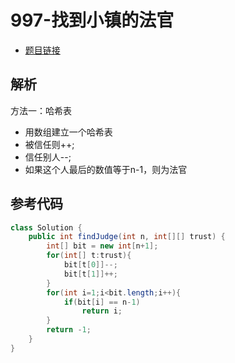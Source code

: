 # 997-找到小镇的法官

- [题目链接](https://leetcode-cn.com/problems/find-the-town-judge/)

## 解析

方法一：哈希表
- 用数组建立一个哈希表
- 被信任则++;
- 信任别人--;
- 如果这个人最后的数值等于n-1，则为法官


## 参考代码
```Java
class Solution {
    public int findJudge(int n, int[][] trust) {
        int[] bit = new int[n+1];
        for(int[] t:trust){
            bit[t[0]]--;
            bit[t[1]]++;
        }
        for(int i=1;i<bit.length;i++){
            if(bit[i] == n-1)
                return i;
        }
        return -1;
    }
}
```
